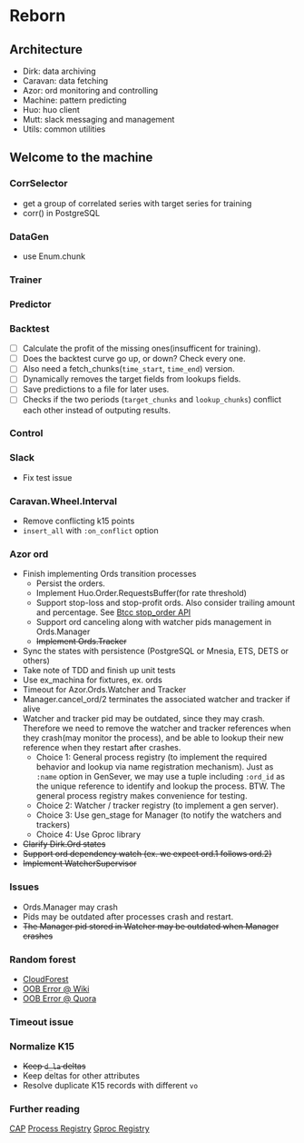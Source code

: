 # Reborn
## Architecture
* Dirk: data archiving
* Caravan: data fetching
* Azor: ord monitoring and controlling
* Machine: pattern predicting
* Huo: huo client
* Mutt: slack messaging and management
* Utils: common utilities

## Welcome to the machine
### CorrSelector
* get a group of correlated series with target series for training
* corr() in PostgreSQL

### DataGen
* use Enum.chunk

### Trainer

### Predictor

### Backtest
- [ ] Calculate the profit of the missing ones(insufficent for training).
- [ ] Does the backtest curve go up, or down? Check every one.
- [ ] Also need a fetch_chunks(`time_start`, `time_end`) version.
- [ ] Dynamically removes the target fields from lookups fields.
- [ ] Save predictions to a file for later uses.
- [ ] Checks if the two periods (`target_chunks` and `lookup_chunks`) conflict each other instead of outputing results.

### Control

### Slack
* Fix test issue

### Caravan.Wheel.Interval
* Remove conflicting k15 points
* `insert_all` with `:on_conflict` option

### Azor ord
* Finish implementing Ords transition processes
    - Persist the orders.
    - Implement Huo.Order.RequestsBuffer(for rate threshold)
    - Support stop-loss and stop-profit ords. Also consider trailing amount and percentage. See [Btcc stop_order API](https://www.btcc.com/apidocs/spot-exchange-trade-json-rpc-api#buystoporder)
    - Support ord canceling along with watcher pids management in Ords.Manager
    - ~~Implement Ords.Tracker~~
* Sync the states with persistence (PostgreSQL or Mnesia, ETS, DETS or others)
* Take note of TDD and finish up unit tests
* Use ex_machina for fixtures, ex. ords
* Timeout for Azor.Ords.Watcher and Tracker
* Manager.cancel_ord/2 terminates the associated watcher and tracker if alive
* Watcher and tracker pid may be outdated, since they may crash. Therefore we need to remove the watcher and tracker references when they crash(may monitor the process), and be able to lookup their new reference when they restart after crashes.
    - Choice 1: General process registry (to implement the required behavior and lookup via name registration mechanism). Just as `:name` option in GenSever, we may use a tuple including `:ord_id` as the unique reference to identify and lookup the process. BTW. The general process registry makes convenience for testing.
    - Choice 2: Watcher / tracker registry (to implement a gen server).
    - Choice 3: Use gen_stage for Manager (to notify the watchers and trackers)
    - Choice 4: Use Gproc library
* ~~Clarify Dirk.Ord states~~
* ~~Support ord dependency watch (ex. we expect ord.1 follows ord.2)~~
* ~~Implement WatcherSupervisor~~

### Issues
* Ords.Manager may crash
* Pids may be outdated after processes crash and restart.
* ~~The Manager pid stored in Watcher may be outdated when Manager crashes~~

### Random forest
* [CloudForest](https://github.com/ryanbressler/CloudForest)
* [OOB Error @ Wiki](https://en.wikipedia.org/wiki/Out-of-bag_error)
* [OOB Error @ Quora](https://www.quora.com/What-is-the-out-of-bag-error-in-Random-Forests)

### Timeout issue

### Normalize K15
* ~~Keep `d_la` deltas~~
* Keep deltas for other attributes
* Resolve duplicate K15 records with different `vo`

### Further reading
[CAP](https://codahale.com/you-cant-sacrifice-partition-tolerance/)
[Process Registry](https://m.alphasights.com/process-registry-in-elixir-a-practical-example-4500ee7c0dcc#.j2e19r1xm)
[Gproc Registry](https://github.com/uwiger/gproc)
